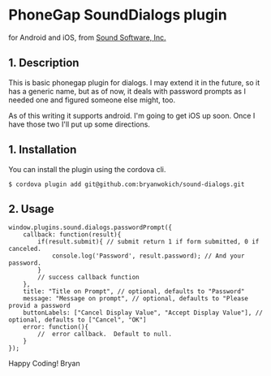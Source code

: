 # PhoneGap SoundDialogs plugin

for Android and iOS, from [Sound Software, Inc.](http://www.sound-software.us)

## 1. Description
This is basic phonegap plugin for dialogs.  I may extend it in the future, so it has a generic name, but as of now, it deals with password prompts as I needed one and figured someone else might, too.  

As of this writing it supports android.  I'm going to get iOS up soon.  Once I have those two I'll put up some directions.


## 1.  Installation 

You can install the plugin using the cordova cli. 
```
$ cordova plugin add git@github.com:bryanwokich/sound-dialogs.git
```

## 2. Usage
```
window.plugins.sound.dialogs.passwordPrompt({
    callback: function(result){
        if(result.submit){ // submit return 1 if form submitted, 0 if canceled.
            console.log('Password', result.password); // And your password.  
        }
        // success callback function 
    }, 
    title: "Title on Prompt", // optional, defaults to "Password"
    message: "Message on prompt", // optional, defaults to "Please provid a password
    buttonLabels: ["Cancel Display Value", "Accept Display Value"], // optional, defaults to ["Cancel", "OK"]
    error: function(){
        //  error callback.  Default to null.
    }
});
```
Happy Coding!
Bryan 
